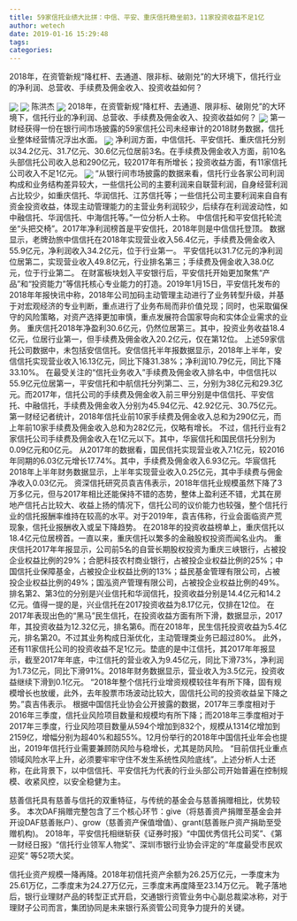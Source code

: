 ```yaml
---
title: 59家信托业绩大比拼：中信、平安、重庆信托稳坐前3，11家投资收益不足1亿
author: wetech
date: 2019-01-16 15:29:48
tags: 
categories: 
---
```

2018年，在资管新规“降杠杆、去通道、限非标、破刚兑”的大环境下，信托行业的净利润、总营收、手续费及佣金收入、投资收益如何？
<!-- more -->
<img align="center" border="0" src="https://imgcdn.yicai.com/uppics/images/2019/01/862cfe85c177be866a0877016693ad95.jpg" />
<img align="center" border="0" src="https://imgcdn.yicai.com/uppics/images/2019/01/f2045e97614746951d026c8396676407.jpg" />
陈洪杰
<img align="center" border="0" src="https://imgcdn.yicai.com/uppics/images/2019/01/05a74c4aabab2659b5829e410e844591.jpg" />
2018年，在资管新规“降杠杆、去通道、限非标、破刚兑”的大环境下，信托行业的净利润、总营收、手续费及佣金收入、投资收益如何？
<img align="center" border="0" src="https://imgcdn.yicai.com/uppics/images/2019/01/c95535a60599f22d179631661200134b.jpg" />
第一财经获得一份在银行间市场披露的59家信托公司未经审计的2018财务数据，信托业整体经营情况浮出水面。
<img align="center" border="0" src="https://imgcdn.yicai.com/uppics/images/2019/01/113cfdb6cea8dbc1c8508729e2aa6bb1.jpg" />
净利润方面，中信信托、平安信托、重庆信托分别以34.2亿元、31.7亿元、30.6亿元位居前3名。在手续费及佣金收入方面，前10名头部信托公司收入总和290亿元，较2017年有所增长；投资收益方面，有11家信托公司收入不足1亿元。
<img align="center" border="0" src="https://imgcdn.yicai.com/uppics/images/2019/01/bcd4cb911104d9008dc0f22905fff4e3.jpg" />
“从银行间市场披露的数据来看，信托行业各家公司利润构成和业务结构差异较大，一些信托公司的主要利润来自联营利润，自身经营利润占比较少，如重庆信托、华润信托、江苏信托等；一些信托公司主要利润来自自有资金投资收益，体现主动管理能力的主营业务利润较少，后续存在利润波动性，如中融信托、华润信托、中海信托等。”一位分析人士称。
中信信托和平安信托轮流坐“头把交椅”。2017年净利润榜首是平安信托，2018年则是中信信托登顶。
数据显示，老牌劲旅中信信托在2018年实现营业收入56.4亿元，手续费及佣金收入55.9亿元，净利润收入34.2亿元，位于行业第一。
平安信托以31.7亿元的净利润位居第二，实现营业收入49.8亿元，行业排名第三；手续费及佣金收入38.0亿元，位于行业第二。
在财富板块划入平安银行后，平安信托开始更加聚焦“产品”和“投资能力”等信托核心专业能力的打造。2019年1月15日，平安信托发布的2018年年报快讯中称，2018年公司加码主动管理主动进行了业务转型升级，并基于对宏观经济的专业判断，重点进行了业务布局而非价值兑现；同时，也采取偏保守的风险策略，对资产选择更加审慎，重点发展符合国家导向和实体企业需求的业务。
重庆信托2018年净盈利30.6亿元，仍然位居第三。其中，投资业务收益18.4亿元，位居行业第一，但手续费及佣金收入20.2亿元，仅在第12位。
上述59家信托公司数据中，未包括安信信托。安信信托半年报数据显示，2018年上半年，安信信托实现营业收入16.13亿元，同比下降31.38%；净利润10.79亿元，同比下降33.10%。
在最受关注的“信托业务收入”手续费及佣金收入排名中，中信信托以55.9亿元位居第一，平安信托和中航信托分列第二、三，分别为38亿元和29.3亿元。而2017年，信托公司的手续费及佣金收入前三甲分别是中信信托、平安信托、中融信托，手续费及佣金收入分别为45.94亿元、42.92亿元、30.75亿元。
第一财经记者统计，2018年信托业前10家手续费及佣金收入总和为290亿元，而上年前10家手续费及佣金收入总和为282亿元，仅略有增长。
不过，信托行业有2家信托公司手续费及佣金收入在1亿元以下。其中，华宸信托和国民信托分别为0.09亿元和0亿元。
从2017年的数据看，国民信托实现营业收入7.1亿元，较2016年同期的6.03亿元增长17.74%。其中，手续费及佣金收入6.93亿元。华宸信托2018年上半年财务数据显示，上半年实现营业收入0.25亿元，其中手续费与佣金净收入0.03亿元。
资深信托研究员袁吉伟表示，2018年信托业规模虽然下降了3万多亿元，但与2017年相比还能保持不错的态势，整体上盈利还不错，尤其在房地产信托占比较大、收益上扬的情况下，信托公司的议价能力也较强，整个信托行业的信托报酬率维持在较高的水平。对于2019年，袁吉伟称，行业会面临资产荒现象，信托业报酬收入或呈下降趋势。
在2018年的投资收益榜单上，重庆信托以18.4亿元位居榜首。一直以来，重庆信托以繁多的金融股权投资而闻名业内。
重庆信托2017年年报显示，公司前5名的自营长期股权投资为重庆三峡银行，占被投企业权益比例的29%；合肥科技农村商业银行，占被投企业权益比例的25%；中国信托业保障基金，占被投企业权益比例的13%；益民基金管理有限公司，占被投企业权益比例的49%；国泓资产管理有限公司，占被投企业权益比例的49%。
排名第2、第3位的分别是兴业信托和华润信托，投资收益分别是14.4亿元和14.2亿元。值得一提的是，兴业信托在2017投资收益为8.17亿元，仅排在12位。
在2017年表现出色的“黑马”民生信托，在投资收益方面有所下滑，数据显示，2017年，其投资收益为12.32亿元，排名第6。而在2018年，民生信托投资收益为5.4亿元，排名第20。不过其业务构成日渐优化，主动管理类业务已超过80%。
此外，还有11家信托公司的投资收益不足1亿元。垫底的是中江信托，其2017年年报显示，截至2017年年底，中江信托的营业收入为9.45亿元，同比下滑73%，净利润为1.73亿元，同比下滑91%。2018年财务数据显示，营业收入为3.5亿元，投资收益继续下滑到0.1亿元。
“2018年整个信托行业增资规模较往年有所下降，固有规模增长也放缓，此外，去年股票市场波动比较大，固信托公司的投资收益呈下降之势。”袁吉伟表示。
根据中国信托业协会公开披露的数据，2017年三季度相对于2016年三季度，信托业风险项目数量和规模均有所下降；而2018年三季度相对于2017年三季度，行业风险项目数量从594个增加到832个，规模从1314亿增加到2159亿，增幅分别为超40%和超55%。12月份举行的2018年中国信托业年会也提出，2019年信托行业需要兼顾防风险与稳增长，尤其是防风险。
“目前信托业重点领域风险水平上升，必须要牢牢守住不发生系统性风险底线”。上述分析人士还称，在此背景下，以中信信托、平安信托为代表的行业头部公司开始普遍在控制规模、收紧风控，以安全稳健为主。
 
 
慈善信托具有慈善与信托的双重特征，与传统的基金会与慈善捐赠相比，优势较多。
本次DAF捐赠完整包含了三个核心环节：give（将慈善资产捐赠至基金会并开设DAF慈善账户）、grow（慈善资产保值增值）、grant(慈善账户资产捐助至受赠机构)。
2018年，平安信托相继斩获《证券时报》“中国优秀信托公司奖”、《第一财经日报》“信托行业领军人物奖”、深圳市银行业协会评定的“年度最受市民欢迎奖“ 等52项大奖。
信托业资产规模一降再降。2018年初信托资产余额为26.25万亿元，一季度末为25.61万亿，二季度末为24.27万亿元，三季度末再度降至23.14万亿元。
靴子落地后，银行业理财产品的转型正式开启，交通银行资管业务中心副总裁梁冰称，对于理财子公司而言，集团协同是未来银行系资管公司竞争力提升的关键。
